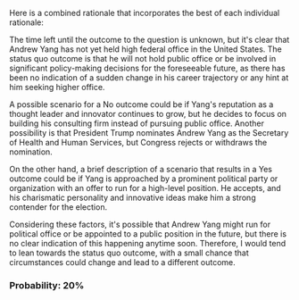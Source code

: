 Here is a combined rationale that incorporates the best of each individual rationale:

The time left until the outcome to the question is unknown, but it's clear that Andrew Yang has not yet held high federal office in the United States. The status quo outcome is that he will not hold public office or be involved in significant policy-making decisions for the foreseeable future, as there has been no indication of a sudden change in his career trajectory or any hint at him seeking higher office.

A possible scenario for a No outcome could be if Yang's reputation as a thought leader and innovator continues to grow, but he decides to focus on building his consulting firm instead of pursuing public office. Another possibility is that President Trump nominates Andrew Yang as the Secretary of Health and Human Services, but Congress rejects or withdraws the nomination.

On the other hand, a brief description of a scenario that results in a Yes outcome could be if Yang is approached by a prominent political party or organization with an offer to run for a high-level position. He accepts, and his charismatic personality and innovative ideas make him a strong contender for the election.

Considering these factors, it's possible that Andrew Yang might run for political office or be appointed to a public position in the future, but there is no clear indication of this happening anytime soon. Therefore, I would tend to lean towards the status quo outcome, with a small chance that circumstances could change and lead to a different outcome.

### Probability: 20%